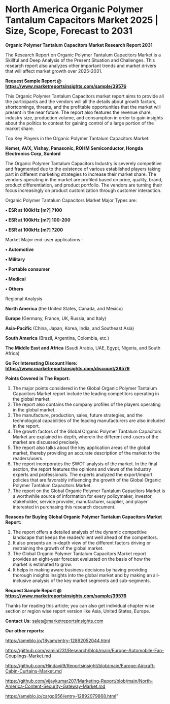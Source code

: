# North America Organic Polymer Tantalum Capacitors Market 2025 | Size, Scope, Forecast to 2031

<strong>Organic Polymer Tantalum Capacitors Market Research Report 2031</strong>

The Research Report on Organic Polymer Tantalum Capacitors Market is a Skillful and Deep Analysis of the Present Situation and Challenges. This research report also analyzes other important trends and market drivers that will affect market growth over 2025-2031.

<strong>Request Sample Report @ <a href=https://www.marketreportsinsights.com/sample/39576>https://www.marketreportsinsights.com/sample/39576</a></strong>

This Organic Polymer Tantalum Capacitors market report aims to provide all the participants and the vendors will all the details about growth factors, shortcomings, threats, and the profitable opportunities that the market will present in the near future. The report also features the revenue share, industry size, production volume, and consumption in order to gain insights about the politics to contest for gaining control of a large portion of the market share.

Top Key Players in the Organic Polymer Tantalum Capacitors Market:

<strong>Kemet, AVX, Vishay, Panasonic, ROHM Semiconductor, Hongda Electronics Corp, Sunlord</strong>

The Organic Polymer Tantalum Capacitors Industry is severely competitive and fragmented due to the existence of various established players taking part in different marketing strategies to increase their market share. The vendors operating in the market are profiled based on price, quality, brand, product differentiation, and product portfolio. The vendors are turning their focus increasingly on product customization through customer interaction.

Organic Polymer Tantalum Capacitors Market Major Types are:

<strong>•  ESR at 100kHz [m?] ?100

•  ESR at 100kHz [m?] 100-200

•  ESR at 100kHz [m?] ?200</strong>

Market Major end-user applications :

<strong>•  Automotive

•  Military

•  Portable consumer

•  Medical

•  Others</strong>

Regional Analysis

</u><strong><b>North America</b></strong> (the United States, Canada, and Mexico)

<strong><b>Europe </b></strong>(Germany, France, UK, Russia, and Italy)

<strong><b>Asia-Pacific</b></strong> (China, Japan, Korea, India, and Southeast Asia)

<strong><b>South America</b></strong> (Brazil, Argentina, Colombia, etc.)

<strong><b>The Middle East and Africa</b></strong> (Saudi Arabia, UAE, Egypt, Nigeria, and South Africa)

<strong>Go For Interesting Discount Here: <a href=https://www.marketreportsinsights.com/discount/39576>https://www.marketreportsinsights.com/discount/39576</a></strong>

<strong>Points Covered in The Report:</strong>
<ol>
  <li>The major points considered in the Global Organic Polymer Tantalum Capacitors Market report include the leading competitors operating in the global market.</li>
  <li>The report also contains the company profiles of the players operating in the global market.</li>
  <li>The manufacture, production, sales, future strategies, and the technological capabilities of the leading manufacturers are also included in the report.</li>
  <li>The growth factors of the Global Organic Polymer Tantalum Capacitors Market are explained in-depth, wherein the different end-users of the market are discussed precisely.</li>
  <li>The report also talks about the key application areas of the global market, thereby providing an accurate description of the market to the readers/users.</li>
  <li>The report incorporates the SWOT analysis of the market. In the final section, the report features the opinions and views of the industry experts and professionals. The experts analyzed the export/import policies that are favorably influencing the growth of the Global Organic Polymer Tantalum Capacitors Market.</li>
  <li>The report on the Global Organic Polymer Tantalum Capacitors Market is a worthwhile source of information for every policymaker, investor, stakeholder, service provider, manufacturer, supplier, and player interested in purchasing this research document.</li>
</ol>
<strong>Reasons for Buying Global Organic Polymer Tantalum Capacitors Market Report:</strong>

<ol>
  <li>The report offers a detailed analysis of the dynamic competitive landscape that keeps the reader/client well ahead of the competitors.</li>
  <li>It also presents an in-depth view of the different factors driving or restraining the growth of the global market.</li>
  <li>The Global Organic Polymer Tantalum Capacitors Market report provides an eight-year forecast evaluated on the basis of how the market is estimated to grow.</li>
  <li>It helps in making aware business decisions by having providing thorough insights insights into the global market and by making an all-inclusive analysis of the key market segments and sub-segments.</li>
</ol>
<strong>Request Sample Report @ <a href=https://www.marketreportsinsights.com/sample/39576>https://www.marketreportsinsights.com/sample/39576</a></strong>


Thanks for reading this article; you can also get individual chapter wise section or region wise report version like Asia, United States, Europe.

<strong>Contact Us:</strong>
sales@marketreportsinsights.com

<strong>Our other reports:</strong>

<a href=https://ameblo.jp/18yam/entry-12892052044.html>https://ameblo.jp/18yam/entry-12892052044.html</a>

<a href=https://github.com/yamini231/Research/blob/main/Europe-Automobile-Fan-Couplings-Market.md>https://github.com/yamini231/Research/blob/main/Europe-Automobile-Fan-Couplings-Market.md</a>

<a href=https://github.com/Hindavii9/Reportsinsight/blob/main/Europe-Aircraft-Cabin-Curtains-Market.md>https://github.com/Hindavii9/Reportsinsight/blob/main/Europe-Aircraft-Cabin-Curtains-Market.md</a>

<a href=https://github.com/vijaykumar207/Marketing-Report/blob/main/North-America-Content-Security-Gateway-Market.md>https://github.com/vijaykumar207/Marketing-Report/blob/main/North-America-Content-Security-Gateway-Market.md</a>

<a href=https://ameblo.jp/cargo656/entry-12892079868.html>https://ameblo.jp/cargo656/entry-12892079868.html</a>"

